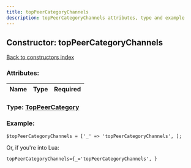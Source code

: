 ```yaml
---
title: topPeerCategoryChannels
description: topPeerCategoryChannels attributes, type and example
---
```

## Constructor: topPeerCategoryChannels  
[Back to constructors index](index.md)



### Attributes:

| Name     |    Type       | Required |
|----------|:-------------:|---------:|



### Type: [TopPeerCategory](../types/TopPeerCategory.md)


### Example:

```
$topPeerCategoryChannels = ['_' => 'topPeerCategoryChannels', ];
```  

Or, if you're into Lua:  


```
topPeerCategoryChannels={_='topPeerCategoryChannels', }

```


